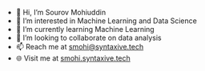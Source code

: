 - 👋 Hi, I’m Sourov Mohiuddin
- 👀 I’m interested in Machine Learning and Data Science
- 🌱 I’m currently learning Machine Learning
- 💞️ I’m looking to collaborate on data analysis
- 📫 Reach me at smohi@syntaxive.tech
- 🌐 Visit me at <a href="https://smohi.syntaxive.tech" target="_blank">smohi.syntaxive.tech</a>

<!---
smohi/smohi is a ✨ special ✨ repository because its `README.md` (this file) appears on your GitHub profile.
You can click the Preview link to take a look at your changes.
--->
